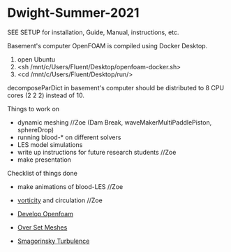 # Dwight-Summer-2021

SEE SETUP for installation, Guide, Manual, instructions, etc.

Basement's computer OpenFOAM is compiled using Docker Desktop.
1. open Ubuntu
2. <sh /mnt/c/Users/Fluent/Desktop/openfoam-docker.sh>
3. <cd /mnt/c/Users/Fluent/Desktop/run/>

decomposeParDict in basement's computer should be distributed to 8 CPU cores (2 2 2) instead of 10.

Things to work on
* dynamic meshing //Zoe (Dam Break, waveMakerMultiPaddlePiston, sphereDrop)
* running blood-* on different solvers
* LES model simulations
* write up instructions for future research students //Zoe
* make presentation

Checklist of things done
* make animations of blood-LES //Zoe
* [vorticity](https://www.youtube.com/watch?v=4wGO__XLsmg) and circulation //Zoe


* [Develop Openfoam](https://develop.openfoam.com/Development/openfoam)
* [Over Set Meshes](https://www.youtube.com/watch?v=QEGnNLvQVfA)
* [Smagorinsky Turbulence](https://www.youtube.com/watch?v=V8ydRrdCzl0)
